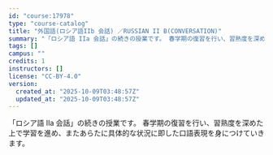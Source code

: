 ```yaml
---
id: "course:17978"
type: "course-catalog"
title: "外国語(ロシア語IIb 会話) ／RUSSIAN II B(CONVERSATION)"
summary: "「ロシア語 IIa 会話」の続きの授業です。 春学期の復習を行い、習熟度を深めた上で学習を進め、またあらたに具体的な状況に即した口語表現を身につけていきます。"
tags: []
campus: ""
credits: 1
instructors: []
license: "CC-BY-4.0"
version:
  created_at: "2025-10-09T03:48:57Z"
  updated_at: "2025-10-09T03:48:57Z"
---
```

「ロシア語 IIa 会話」の続きの授業です。 春学期の復習を行い、習熟度を深めた上で学習を進め、またあらたに具体的な状況に即した口語表現を身につけていきます。
